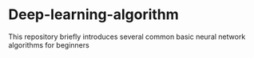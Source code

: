 # Deep-learning-algorithm
This repository briefly introduces several common basic neural network algorithms for beginners
